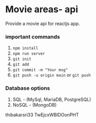 # Movie areas- api

Provide a movie api for reactjs app.

### important commands

1. `npm install`
2. `npm run server`
3. `git init`
4. `git add` 
5. `git commit -m "Your msg"`
6. `git push -u origin main` or `git push`


### Database options

1. SQL - (MySql, MariaDB, PostgreSQL)
2. NoSQL - (MongoDB)


thibakarsri33
TwEjcxWBlDOonPHT